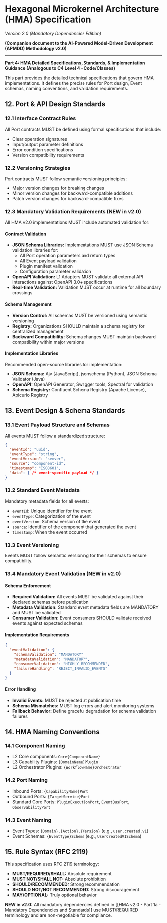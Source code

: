# Hexagonal Microkernel Architecture (HMA) Specification

_Version 2.0 (Mandatory Dependencies Edition)_

**(Companion document to the AI-Powered Model-Driven Development (APMDD) Methodology v2.0)**

---

**Part 4: HMA Detailed Specifications, Standards, & Implementation Guidance (Analogous to C4 Level 4 - Code/Classes)**

This part provides the detailed technical specifications that govern HMA implementations. It defines the precise rules for Port design, Event schemas, naming conventions, and validation requirements.

## 12. Port & API Design Standards

### 12.1 Interface Contract Rules

All Port contracts MUST be defined using formal specifications that include:
- Clear operation signatures
- Input/output parameter definitions
- Error condition specifications
- Version compatibility requirements

### 12.2 Versioning Strategies

Port contracts MUST follow semantic versioning principles:
- Major version changes for breaking changes
- Minor version changes for backward-compatible additions
- Patch version changes for backward-compatible fixes

### 12.3 Mandatory Validation Requirements (NEW in v2.0)

All HMA v2.0 implementations MUST include automated validation for:

#### **Contract Validation**
*   **JSON Schema Libraries:** Implementations MUST use JSON Schema validation libraries for:
    *   All Port operation parameters and return types
    *   All Event payload validation
    *   Plugin manifest validation
    *   Configuration parameter validation
*   **OpenAPI Validation:** L1 Adapters MUST validate all external API interactions against OpenAPI 3.0+ specifications
*   **Real-time Validation:** Validation MUST occur at runtime for all boundary crossings

#### **Schema Management**
*   **Version Control:** All schemas MUST be versioned using semantic versioning
*   **Registry:** Organizations SHOULD maintain a schema registry for centralized management
*   **Backward Compatibility:** Schema changes MUST maintain backward compatibility within major versions

#### **Implementation Libraries**
Recommended open-source libraries for implementation:
*   **JSON Schema:** Ajv (JavaScript), jsonschema (Python), JSON Schema Validator (Java)
*   **OpenAPI:** OpenAPI Generator, Swagger tools, Spectral for validation
*   **Schema Registry:** Confluent Schema Registry (Apache License), Apicurio Registry

## 13. Event Design & Schema Standards

### 13.1 Event Payload Structure and Schemas

All events MUST follow a standardized structure:
```json
{
  "eventId": "uuid",
  "eventType": "string",
  "eventVersion": "semver",
  "source": "component-id",
  "timestamp": "ISO8601",
  "data": { /* event-specific payload */ }
}
```

### 13.2 Standard Event Metadata

Mandatory metadata fields for all events:
- `eventId`: Unique identifier for the event
- `eventType`: Categorization of the event
- `eventVersion`: Schema version of the event
- `source`: Identifier of the component that generated the event
- `timestamp`: When the event occurred

### 13.3 Event Versioning

Events MUST follow semantic versioning for their schemas to ensure compatibility.

### 13.4 Mandatory Event Validation (NEW in v2.0)

#### **Schema Enforcement**
*   **Required Validation:** All events MUST be validated against their declared schemas before publication
*   **Metadata Validation:** Standard event metadata fields are MANDATORY and MUST be validated
*   **Consumer Validation:** Event consumers SHOULD validate received events against expected schemas

#### **Implementation Requirements**
```json
{
  "eventValidation": {
    "schemaValidation": "MANDATORY",
    "metadataValidation": "MANDATORY", 
    "consumerValidation": "HIGHLY_RECOMMENDED",
    "failureHandling": "REJECT_INVALID_EVENTS"
  }
}
```

#### **Error Handling**

- **Invalid Events:** MUST be rejected at publication time
- **Schema Mismatches:** MUST log errors and alert monitoring systems
- **Fallback Behavior:** Define graceful degradation for schema validation failures

## 14. HMA Naming Conventions

### 14.1 Component Naming
- L2 Core components: `Core{ComponentName}`
- L3 Capability Plugins: `{DomainName}Plugin`
- L2 Orchestrator Plugins: `{WorkflowName}Orchestrator`

### 14.2 Port Naming
- Inbound Ports: `{CapabilityName}Port`
- Outbound Ports: `{TargetService}Port`
- Standard Core Ports: `PluginExecutionPort`, `EventBusPort`, `ObservabilityPort`

### 14.3 Event Naming
- Event Types: `{Domain}.{Action}.{Version}` (e.g., `user.created.v1`)
- Event Schemas: `{EventType}Schema` (e.g., `UserCreatedV1Schema`)

## 15. Rule Syntax (RFC 2119)

This specification uses RFC 2119 terminology:
- **MUST/REQUIRED/SHALL:** Absolute requirement
- **MUST NOT/SHALL NOT:** Absolute prohibition
- **SHOULD/RECOMMENDED:** Strong recommendation
- **SHOULD NOT/NOT RECOMMENDED:** Strong discouragement
- **MAY/OPTIONAL:** Truly optional behavior

**NEW in v2.0:** All mandatory dependencies defined in [[HMA v2.0 - Part 1a - Mandatory Dependencies and Standards]] use MUST/REQUIRED terminology and are non-negotiable for compliance. 